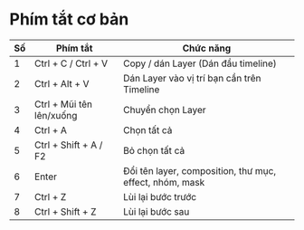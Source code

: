 # Phím tắt cơ bản

| Số | Phím tắt            | Chức năng                                        |
|-----|---------------------|--------------------------------------------------|
| 1   | Ctrl + C / Ctrl + V | Copy / dán Layer (Dán đầu timeline)             |
| 2   | Ctrl + Alt + V      | Dán Layer vào vị trí bạn cần trên Timeline      |
| 3   | Ctrl + Mũi tên lên/xuống | Chuyển chọn Layer                           |
| 4   | Ctrl + A            | Chọn tất cả                                      |
| 5   | Ctrl + Shift + A / F2 | Bỏ chọn tất cả                                |
| 6   | Enter               | Đổi tên layer, composition, thư mục, effect, nhóm, mask |
| 7   | Ctrl + Z            | Lùi lại bước trước                               |
| 8   | Ctrl + Shift + Z    | Lùi lại bước sau                                 |
